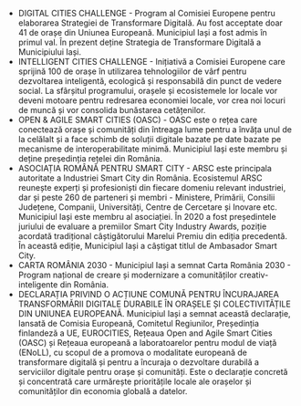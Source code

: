 * DIGITAL CITIES CHALLENGE - Program al Comisiei Europene pentru elaborarea Strategiei de Transformare Digitală. Au fost acceptate doar 41 de orașe din Uniunea Europeană. Municipiul Iași a fost admis în primul val. În prezent deține Strategia de Transformare Digitală a Municipiului Iași.
* INTELLIGENT CITIES CHALLENGE - Inițiativă a Comisiei Europene care sprijină 100 de orașe în utilizarea tehnologiilor de vârf pentru dezvoltarea inteligentă, ecologică și responsabilă din punct de vedere social. La sfârșitul programului, orașele și ecosistemele lor locale vor deveni motoare pentru redresarea economiei locale, vor crea noi locuri de muncă și vor consolida bunăstarea cetățenilor.
* OPEN & AGILE SMART CITIES (OASC) - OASC este o rețea care conectează orașe și comunități din întreaga lume pentru a învăța unul de la celălalt și a face schimb de soluții digitale bazate pe date bazate pe mecanisme de interoperabilitate minimă. Municipiul Iași este membru și deține președinția rețelei din România.
* ASOCIAȚIA ROMÂNĂ PENTRU SMART CITY - ARSC este principala autoritate a Industriei Smart City din România. Ecosistemul ARSC reunește experți și profesioniști din fiecare domeniu relevant industriei, dar și peste 260 de parteneri și membri - Ministere, Primării, Consilii Județene, Companii, Universități, Centre de Cercetare și Inovare etc. Municipiul Iași este membru al asociației. În 2020 a fost președintele juriului de evaluare a premiilor Smart City Industry Awards, poziție acordată tradițional câștigătorului Marelui Premiu din ediția precedentă. În această ediție, Municipiul Iași a câștigat titlul de Ambasador Smart City.
* CARTA ROMÂNIA 2030 - Municipiul Iași a semnat Carta România 2030 - Program național de creare și modernizare a comunităților creativ-inteligente din România.
* DECLARAȚIA PRIVIND O ACȚIUNE COMUNĂ PENTRU ÎNCURAJAREA TRANSFORMĂRII DIGITALE DURABILE ÎN ORAȘELE ȘI COLECTIVITĂȚILE DIN UNIUNEA EUROPEANĂ. Municipiul Iași a semnat această declarație, lansată de Comisia Europeană, Comitetul Regiunilor, Președinția finlandeză a UE, EUROCITIES, Rețeaua Open and Agile Smart Cities (OASC) și Rețeaua europeană a laboratoarelor pentru modul de viață (ENoLL), cu scopul de a promova o modalitate europeană de transformare digitală și pentru a încuraja o dezvoltare durabilă a serviciilor digitale pentru orașe și comunități. Este o declarație concretă și concentrată care urmărește prioritățile locale ale orașelor și comunităților din economia globală a datelor.
